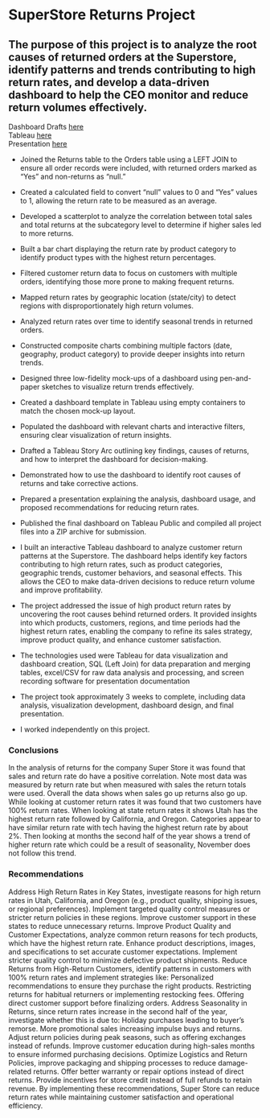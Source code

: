 # SuperStore Returns Project  


##  The purpose of this project is to analyze the root causes of returned orders at the Superstore, identify patterns and trends contributing to high return rates, and develop a data-driven dashboard to help the CEO monitor and reduce return volumes effectively.
Dashboard Drafts [here](https://docs.google.com/document/d/1iZRZ_1nbPAxjYgz1YAV-eIf3xWuYFIHJllyMFu_y9d8/edit?usp=sharing)  
Tableau [here](https://public.tableau.com/app/profile/alison.fritts/viz/Sprint5_17307441715190/ReturnsStory)  
Presentation [here](https://www.youtube.com/watch?v=ybKaJ3n_1DE)

- Joined the Returns table to the Orders table using a LEFT JOIN to ensure all order records were included, with returned orders marked as “Yes” and non-returns as “null.”
- Created a calculated field to convert “null” values to 0 and “Yes” values to 1, allowing the return rate to be measured as an average.
- Developed a scatterplot to analyze the correlation between total sales and total returns at the subcategory level to determine if higher sales led to more returns.
- Built a bar chart displaying the return rate by product category to identify product types with the highest return percentages.
- Filtered customer return data to focus on customers with multiple orders, identifying those more prone to making frequent returns.
- Mapped return rates by geographic location (state/city) to detect regions with disproportionately high return volumes.
- Analyzed return rates over time to identify seasonal trends in returned orders.
- Constructed composite charts combining multiple factors (date, geography, product category) to provide deeper insights into return trends.
- Designed three low-fidelity mock-ups of a dashboard using pen-and-paper sketches to visualize return trends effectively.
- Created a dashboard template in Tableau using empty containers to match the chosen mock-up layout.
- Populated the dashboard with relevant charts and interactive filters, ensuring clear visualization of return insights.
- Drafted a Tableau Story Arc outlining key findings, causes of returns, and how to interpret the dashboard for decision-making.
- Demonstrated how to use the dashboard to identify root causes of returns and take corrective actions.
- Prepared a presentation explaining the analysis, dashboard usage, and proposed recommendations for reducing return rates.
- Published the final dashboard on Tableau Public and compiled all project files into a ZIP archive for submission.


- I built an interactive Tableau dashboard to analyze customer return patterns at the Superstore. The dashboard helps identify key factors contributing to high return rates, such as product categories, geographic trends, customer behaviors, and seasonal effects. This allows the CEO to make data-driven decisions to reduce return volume and improve profitability. 
- The project addressed the issue of high product return rates by uncovering the root causes behind returned orders. It provided insights into which products, customers, regions, and time periods had the highest return rates, enabling the company to refine its sales strategy, improve product quality, and enhance customer satisfaction.
- The technologies used were Tableau for data visualization and dashboard creation, SQL (Left Join) for data preparation and merging tables, excel/CSV for raw data analysis and processing, and screen recording software for presentation documentation
- The project took approximately 3 weeks to complete, including data analysis, visualization development, dashboard design, and final presentation.
- I worked independently on this project. 
  
### Conclusions
In the analysis of returns for the company Super Store it was found that sales and return rate do have a positive correlation. Note most data was measured by return rate but when measured with sales the return totals were used. Overall the data shows when sales go up returns also go up. While looking at customer return rates it was found that two customers have 100% return rates. When looking at state return rates it shows Utah has the highest return rate followed by California, and Oregon. Categories appear to have similar return rate with tech having the highest return rate by about 2%. Then looking at months the second half of the year shows a trend of higher return rate which could be a result of seasonality, November does not follow this trend.


### Recommendations
Address High Return Rates in Key States, investigate reasons for high return rates in Utah, California, and Oregon (e.g., product quality, shipping issues, or regional preferences).
Implement targeted quality control measures or stricter return policies in these regions.
Improve customer support in these states to reduce unnecessary returns.
Improve Product Quality and Customer Expectations, analyze common return reasons for tech products, which have the highest return rate.
Enhance product descriptions, images, and specifications to set accurate customer expectations.
Implement stricter quality control to minimize defective product shipments.
Reduce Returns from High-Return Customers, identify patterns in customers with 100% return rates and implement strategies like:
Personalized recommendations to ensure they purchase the right products.
Restricting returns for habitual returners or implementing restocking fees.
Offering direct customer support before finalizing orders.
Address Seasonality in Returns, since return rates increase in the second half of the year, investigate whether this is due to:
Holiday purchases leading to buyer’s remorse.
More promotional sales increasing impulse buys and returns.
Adjust return policies during peak seasons, such as offering exchanges instead of refunds.
Improve customer education during high-sales months to ensure informed purchasing decisions.
Optimize Logistics and Return Policies, improve packaging and shipping processes to reduce damage-related returns.
Offer better warranty or repair options instead of direct returns.
Provide incentives for store credit instead of full refunds to retain revenue.
By implementing these recommendations, Super Store can reduce return rates while maintaining customer satisfaction and operational efficiency.
